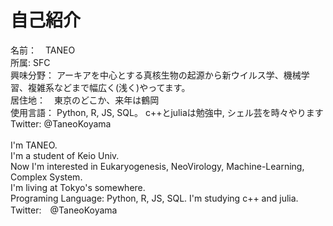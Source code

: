 # 自己紹介
名前：　TANEO<br>
所属: SFC<br>
興味分野： アーキアを中心とする真核生物の起源から新ウイルス学、機械学習、複雑系などまで幅広く(浅く)やってます。<br>
居住地：　東京のどこか、来年は鶴岡<br>
使用言語： Python, R, JS, SQL。 c++とjuliaは勉強中, シェル芸を時々やります<br>
Twitter: @TaneoKoyama<br>
<br>
I'm TANEO.<br>
I'm a student of Keio Univ.<br>
Now I'm interested in Eukaryogenesis, NeoVirology, Machine-Learning, Complex System.<br>
I'm living at Tokyo's somewhere.<br>
Programing Language: Python, R, JS, SQL. I'm studying c++ and julia.<br>
Twitter:　@TaneoKoyama<br>
